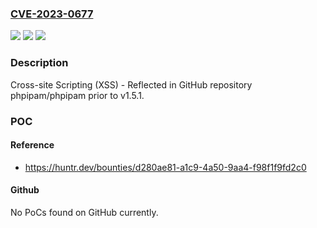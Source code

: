 ### [CVE-2023-0677](https://cve.mitre.org/cgi-bin/cvename.cgi?name=CVE-2023-0677)
![](https://img.shields.io/static/v1?label=Product&message=phpipam%2Fphpipam&color=blue)
![](https://img.shields.io/static/v1?label=Version&message=%3C%20v1.5.1%20&color=brighgreen)
![](https://img.shields.io/static/v1?label=Vulnerability&message=CWE-79%20Improper%20Neutralization%20of%20Input%20During%20Web%20Page%20Generation%20('Cross-site%20Scripting')&color=brighgreen)

### Description

Cross-site Scripting (XSS) - Reflected in GitHub repository phpipam/phpipam prior to v1.5.1.

### POC

#### Reference
- https://huntr.dev/bounties/d280ae81-a1c9-4a50-9aa4-f98f1f9fd2c0

#### Github
No PoCs found on GitHub currently.

